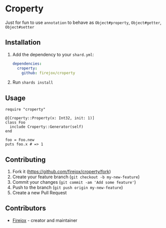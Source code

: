 # Croperty

Just for fun to use `annotation` to behave as `Object#property`, `Object#getter`, `Object#setter`

## Installation

1. Add the dependency to your `shard.yml`:

   ```yaml
   dependencies:
     croperty:
       github: firejox/croperty
   ```

2. Run `shards install`

## Usage

```crystal
require "croperty"

@[Croperty::Property(x: Int32, init: 1)]
class Foo
  include Croperty::Generator(self)
end

foo = Foo.new
puts foo.x # => 1
```

## Contributing

1. Fork it (<https://github.com/firejox/croperty/fork>)
2. Create your feature branch (`git checkout -b my-new-feature`)
3. Commit your changes (`git commit -am 'Add some feature'`)
4. Push to the branch (`git push origin my-new-feature`)
5. Create a new Pull Request

## Contributors

- [Firejox](https://github.com/firejox) - creator and maintainer
